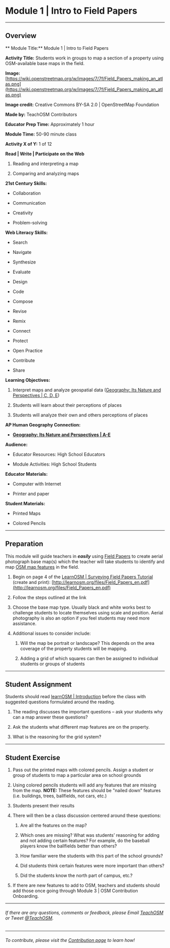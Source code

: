 # **Module 1 | Intro to Field Papers**

* * *


## **Overview**

**Module Title:**  Module 1 | Intro to Field Papers

**Activity Title:**  Students work in groups to map a section of a property using OSM-available base maps in the field.

**Image:**  [https://wiki.openstreetmap.org/w/images/7/7f/Field_Papers_making_an_atlas.png](https://wiki.openstreetmap.org/w/images/7/7f/Field_Papers_making_an_atlas.png)

**Image credit:**  Creative Commons BY-SA 2.0 | OpenStreetMap Foundation

**Made by:**  TeachOSM Contributors

**Educator Prep Time:**  Approximately 1 hour

**Module Time:**  50-90 minute class

**Activity X of Y:**  1 of 12

**Read | Write | Participate on the Web**

1. Reading and interpreting a map

2. Comparing and analyzing maps

**21st Century Skills:**

* Collaboration

* Communication

* Creativity

* Problem-solving

**Web Literacy Skills:**

* Search

* Navigate

* Synthesize

* Evaluate

* Design

* Code

* Compose

* Revise

* Remix

* Connect

* Protect

* Open Practice

* Contribute

* Share

**Learning Objectives:**

1. Interpret maps and analyze geospatial data ([Geography: Its Nature and Perspectives | C, D, E](https://apstudent.collegeboard.org/apcourse/ap-human-geography/course-details))

2. Students will learn about their perceptions of places

3. Students will analyze their own and others perceptions of places

**AP Human Geography Connection:**

* **[Geography: Its Nature and Perspectives | A-E](https://apstudent.collegeboard.org/apcourse/ap-human-geography/course-details)**

**Audience:**

* Educator Resources: High School Educators

* Module Activities: High School Students

**Educator Materials:**

* Computer with Internet

* Printer and paper

**Student Materials:**

* Printed Maps

* Colored Pencils

* * *


## **Preparation**

This module will guide teachers in **_easily_** using [Field Papers](http://fieldpapers.org/) to create aerial photograph base map(s) which the teacher will take students to identify and map [OSM map features](http://wiki.openstreetmap.org/wiki/Map_Features) in the field.

1. Begin on page 4 of the [LearnOSM | Surveying Field Papers Tutorial](http://learnosm.org/en/mobile-mapping/field-papers/) (create and print): [http://learnosm.org/files/Field_Papers_en.pdf](http://learnosm.org/files/Field_Papers_en.pdf)

2. Follow the steps outlined at the link

3. Choose the base map type.  Usually black and white works best to challenge students to locate themselves using scale and position.  Aerial photography is also an option if you feel students may need more assistance.

4. Additional issues to consider include:

    1. Will the map be portrait or landscape?  This depends on the area coverage of the property students will be mapping.

    2. Adding a grid of which squares can then be assigned to individual students or groups of students

* * *


## **Student Assignment**

Students should read [learnOSM | Introduction](http://learnosm.org/en/beginner/introduction/) before the class with suggested questions formulated around the reading.

1. The reading discusses the important questions – ask your students why can a map answer these questions?

2. Ask the students what different map features are on the property.

3. What is the reasoning for the grid system?

* * *


## **Student Exercise**

1. Pass out the printed maps with colored pencils.  Assign a student or group of students to map a particular area on school grounds

2. Using colored pencils students will add any features that are missing from the map.
**NOTE:**  These features should be "nailed down" features (i.e. buildings, trees, ballfields, not cars, etc.)

3. Students present their results

4. There will then be a class discussion centered around these questions:

    1. Are all the features on the map?

    2. Which ones are missing?  What was students’ reasoning for adding and not adding certain features?  For example, do the baseball players know the ballfields better than others?

    3. How familiar were the students with this part of the school grounds?

    4. Did students think certain features were more important than others?

    5. Did the students know the north part of campus, etc.?

5. If there are new features to add to OSM, teachers and students should add those once going through Module 3 | OSM Contribution Onboarding.

---
###### If there are any questions, comments or feedback, please Email [TeachOSM](mailto:info@teachosm.org) or Tweet [@TeachOSM](https://twitter.com/teachosm).
---
###### To contribute, please visit the [Contribution page](https://github.com/shawnmgoulet/teachosm-for-high-school/blob/master/CONTRIBUTING.md) to learn how!
